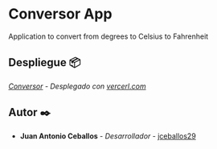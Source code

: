 # Conversor App

Application to convert from degrees to Celsius to Fahrenheit

## Despliegue 📦

_[Conversor](https://conversor-app-react.vercel.app/) - Desplegado con [vercerl.com](https://vercel.com)_

## Autor ✒️

* **Juan Antonio Ceballos** - *Desarrollador* - [jceballos29](https://github.com/jceballos29)